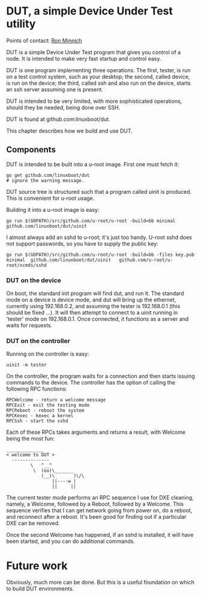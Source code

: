 # DUT, a simple Device Under Test utility

Points of contact: [Ron Minnich](https://github.com/rminnich)

DUT is a simple Device Under Test program that gives you control of a node. It is intended to make
very fast startup and control easy.

DUT is one program implementing three operations. The first, tester, is run on a test control system, such as your desktop;
the second, called device, is run on the device; the third, called ssh and also run on the device, starts an
ssh server assuming one is present.

DUT is intended to be very limited, with more sophisticated operations, should they be
needed, being done over SSH.

DUT is found at github.com:linuxboot/dut.

This chapter describes how we build and use DUT.

## Components

DUT is intended to be built into a u-root image. First one must fetch it:

```
go get github.com/linuxboot/dut
# ignore the warning message.
```

DUT source tree is structured such that a program called uinit is produced. This is convenient for u-root usage.

Building it into a u-root image is easy:

```
go run $(GOPATH)/src/github.com/u-root/u-root -build=bb minimal github.com/linuxboot/dut/uinit
```

I almost always add an sshd to u-root; it's just too handy. U-root sshd does not support
passwords, so you have to supply the public key:

```
go run $(GOPATH)/src/github.com/u-root/u-root -build=bb -files key.pub minimal  github.com/linuxboot/dut/uinit   github.com/u-root/u-root/xcmds/sshd
```

### DUT on the device

On boot, the standard init program will find dut, and run it. The standard mode on a device
is device mode, and dut will bring up the ethernet, currently
using 192.168.0.2, and assuming the tester is 192.168.0.1 (this should be fixed ...).
It will then attempt to connect to a uinit running in 'tester' mode on 192.168.0.1. Once connected, it functions
as a server and waits for requests.

### DUT on the controller

Running on the controller is easy:

```
uinit -m tester
```

On the controller, the program waits for a connection and then starts issuing commands to the device.
The controller has the option of calling the following RPC functions:

```
RPCWelcome - return a welcome message
RPCExit - exit the testing mode
RPCReboot - reboot the system
RPCKexec - kexec a kernel
RPCSsh - start the sshd
```

Each of these RPCs takes arguments and returns a result, with Welcome being the most fun:

```
______________
< welcome to DUT >
  --------------
         \   ^__^
          \  (oo)\_______
             (__)\       )\/\
                 ||----w |
                 ||     ||
```

The current tester mode performs an RPC sequence I use for DXE cleaning, namely, a Welcome, followed by a Reboot, followed
by a Welcome. This sequence verifies that I can get network going from power on, do a reboot, and reconnect after
a reboot. It's been good for finding out if a particular DXE can be removed.

Once the second Welcome has happened, if an sshd is installed, it will have been started, and you can do additional commands.

# Future work

Obviously, much more can be done. But this is a useful foundation on which to build DUT environments.
